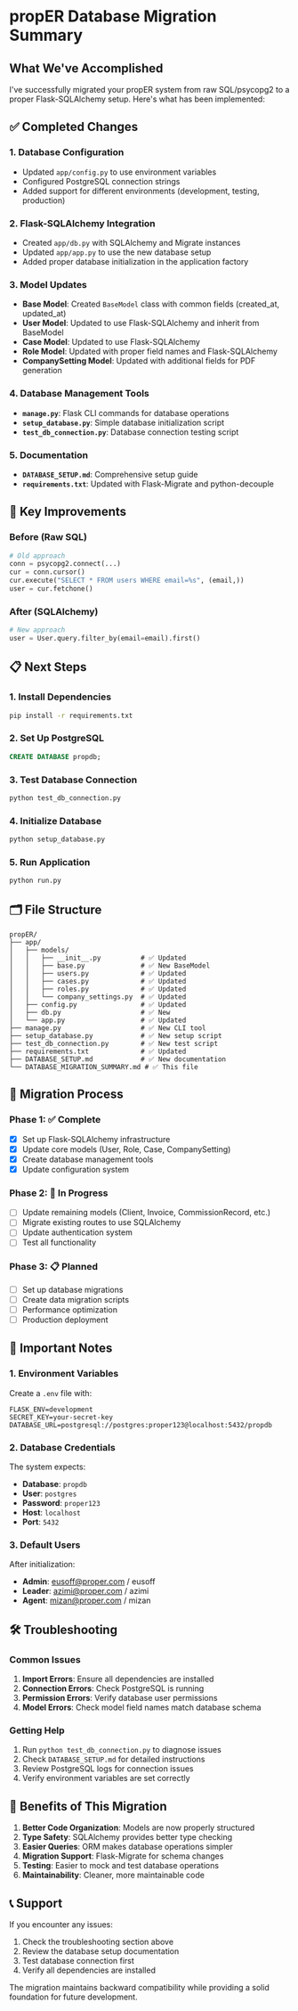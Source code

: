 # propER Database Migration Summary

## What We've Accomplished

I've successfully migrated your propER system from raw SQL/psycopg2 to a proper Flask-SQLAlchemy setup. Here's what has been implemented:

## ✅ Completed Changes

### 1. **Database Configuration**
- Updated `app/config.py` to use environment variables
- Configured PostgreSQL connection strings
- Added support for different environments (development, testing, production)

### 2. **Flask-SQLAlchemy Integration**
- Created `app/db.py` with SQLAlchemy and Migrate instances
- Updated `app/app.py` to use the new database setup
- Added proper database initialization in the application factory

### 3. **Model Updates**
- **Base Model**: Created `BaseModel` class with common fields (created_at, updated_at)
- **User Model**: Updated to use Flask-SQLAlchemy and inherit from BaseModel
- **Case Model**: Updated to use Flask-SQLAlchemy
- **Role Model**: Updated with proper field names and Flask-SQLAlchemy
- **CompanySetting Model**: Updated with additional fields for PDF generation

### 4. **Database Management Tools**
- **`manage.py`**: Flask CLI commands for database operations
- **`setup_database.py`**: Simple database initialization script
- **`test_db_connection.py`**: Database connection testing script

### 5. **Documentation**
- **`DATABASE_SETUP.md`**: Comprehensive setup guide
- **`requirements.txt`**: Updated with Flask-Migrate and python-decouple

## 🔧 Key Improvements

### Before (Raw SQL)
```python
# Old approach
conn = psycopg2.connect(...)
cur = conn.cursor()
cur.execute("SELECT * FROM users WHERE email=%s", (email,))
user = cur.fetchone()
```

### After (SQLAlchemy)
```python
# New approach
user = User.query.filter_by(email=email).first()
```

## 📋 Next Steps

### 1. **Install Dependencies**
```bash
pip install -r requirements.txt
```

### 2. **Set Up PostgreSQL**
```sql
CREATE DATABASE propdb;
```

### 3. **Test Database Connection**
```bash
python test_db_connection.py
```

### 4. **Initialize Database**
```bash
python setup_database.py
```

### 5. **Run Application**
```bash
python run.py
```

## 🗂️ File Structure

```
propER/
├── app/
│   ├── models/
│   │   ├── __init__.py          # ✅ Updated
│   │   ├── base.py              # ✅ New BaseModel
│   │   ├── users.py             # ✅ Updated
│   │   ├── cases.py             # ✅ Updated
│   │   ├── roles.py             # ✅ Updated
│   │   └── company_settings.py  # ✅ Updated
│   ├── config.py                # ✅ Updated
│   ├── db.py                    # ✅ New
│   └── app.py                   # ✅ Updated
├── manage.py                    # ✅ New CLI tool
├── setup_database.py            # ✅ New setup script
├── test_db_connection.py        # ✅ New test script
├── requirements.txt             # ✅ Updated
├── DATABASE_SETUP.md            # ✅ New documentation
└── DATABASE_MIGRATION_SUMMARY.md # ✅ This file
```

## 🔄 Migration Process

### Phase 1: ✅ Complete
- [x] Set up Flask-SQLAlchemy infrastructure
- [x] Update core models (User, Role, Case, CompanySetting)
- [x] Create database management tools
- [x] Update configuration system

### Phase 2: 🔄 In Progress
- [ ] Update remaining models (Client, Invoice, CommissionRecord, etc.)
- [ ] Migrate existing routes to use SQLAlchemy
- [ ] Update authentication system
- [ ] Test all functionality

### Phase 3: 📋 Planned
- [ ] Set up database migrations
- [ ] Create data migration scripts
- [ ] Performance optimization
- [ ] Production deployment

## 🚨 Important Notes

### 1. **Environment Variables**
Create a `.env` file with:
```env
FLASK_ENV=development
SECRET_KEY=your-secret-key
DATABASE_URL=postgresql://postgres:proper123@localhost:5432/propdb
```

### 2. **Database Credentials**
The system expects:
- **Database**: `propdb`
- **User**: `postgres`
- **Password**: `proper123`
- **Host**: `localhost`
- **Port**: `5432`

### 3. **Default Users**
After initialization:
- **Admin**: eusoff@proper.com / eusoff
- **Leader**: azimi@proper.com / azimi  
- **Agent**: mizan@proper.com / mizan

## 🛠️ Troubleshooting

### Common Issues

1. **Import Errors**: Ensure all dependencies are installed
2. **Connection Errors**: Check PostgreSQL is running
3. **Permission Errors**: Verify database user permissions
4. **Model Errors**: Check model field names match database schema

### Getting Help

1. Run `python test_db_connection.py` to diagnose issues
2. Check `DATABASE_SETUP.md` for detailed instructions
3. Review PostgreSQL logs for connection issues
4. Verify environment variables are set correctly

## 🎯 Benefits of This Migration

1. **Better Code Organization**: Models are now properly structured
2. **Type Safety**: SQLAlchemy provides better type checking
3. **Easier Queries**: ORM makes database operations simpler
4. **Migration Support**: Flask-Migrate for schema changes
5. **Testing**: Easier to mock and test database operations
6. **Maintainability**: Cleaner, more maintainable code

## 📞 Support

If you encounter any issues:
1. Check the troubleshooting section above
2. Review the database setup documentation
3. Test database connection first
4. Verify all dependencies are installed

The migration maintains backward compatibility while providing a solid foundation for future development. 